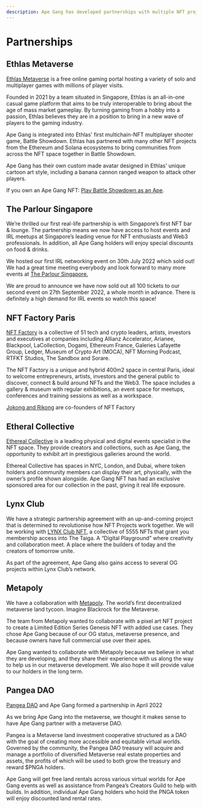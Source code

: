 ```yaml
---
description: Ape Gang has developed partnerships with multiple NFT projects and businesses
---
```


# Partnerships

## Ethlas Metaverse

[Ethlas Metaverse](https://twitter.com/Ethlas\_Official) is a free online gaming portal hosting a variety of solo and multiplayer games with millions of player visits.

Founded in 2021 by a team situated in Singapore, Ethlas is an all-in-one casual game platform that aims to be truly interoperable to bring about the age of mass market gameplay. By turning gaming from a hobby into a passion, Ethlas believes they are in a position to bring in a new wave of players to the gaming industry.

Ape Gang is integrated into Ethlas' first multichain-NFT multiplayer shooter game, Battle Showdown. Ethlas has partnered with many other NFT projects from the Ethereum and Solana ecosystems to bring communities from across the NFT space together in Battle Showdown.

Ape Gang has their own custom made avatar designed in Ethlas' unique cartoon art style, including a banana cannon ranged weapon to attack other players.&#x20;

If you own an Ape Gang NFT: [Play Battle Showdown as an Ape](https://ethlas.com/app).

## The Parlour Singapore

We’re thrilled our first real-life partnership is with Singapore’s first NFT bar & lounge. The partnership means we now have access to host events and IRL meetups at Singapore’s leading venue for NFT enthusiasts and Web3 professionals. In addition, all Ape Gang holders will enjoy special discounts on food & drinks.

We hosted our first IRL networking event on 30th July 2022 which sold out! We had a great time meeting everybody and look forward to many more events at [The Parlour Singapore.](https://twitter.com/TheParlourSg)

We are proud to announce we have now sold out all 100 tickets to our second event on 27th September 2022, a whole month in advance. There is definitely a high demand for IRL events so watch this space!

## NFT Factory Paris

[NFT Factory](https://nftfactoryparis.com/) is a collective of 51 tech and crypto leaders, artists, investors and executives at companies including Allianz Accelerator, Arianee, Blackpool, LaCollection, Dogami, Ethereum France, Galeries Lafayette Group, Ledger, Museum of Crypto Art (MOCA), NFT Morning Podcast, RTFKT Studios, The Sandbox and Sorare.

The NFT Factory is a unique and hybrid 400m2 space in central Paris, ideal to welcome entrepreneurs, artists, investors and the general public to discover, connect & build around NFTs and the Web3. The space includes a gallery & museum with regular exhibitions, an event space for meetups, conferences and training sessions as well as a workspace.

[Jokong and Rikong](founders.md) are co-founders of NFT Factory

## Etheral Collective

[Ethereal Collective](http://etherealcollective.io/) is a leading physical and digital events specialist in the NFT space. They provide creators and collections, such as Ape Gang, the opportunity to exhibit art in prestigious galleries around the world.&#x20;

Ethereal Collective has spaces in NYC, London, and Dubai, where token holders and community members can display their art, physically, with the owner’s profile shown alongside. Ape Gang NFT has had an exclusive sponsored area for our collection in the past, giving it real life exposure.

## Lynx Club

We have a strategic partnership agreement with an up-and-coming project that is determined to revolutionise how NFT Projects work together. We will be working with [LYNX Club NFT](https://lynxclubnft.com/), a collective of 5555 NFTs that grant you membership access into The Taiga. A “Digital Playground” where creativity and collaboration meet. A place where the builders of today and the creators of tomorrow unite.&#x20;

As part of the agreement, Ape Gang also gains access to several OG projects within Lynx Club’s network.&#x20;

## Metapoly

We have a collaboration with [Metapoly](https://metapoly.org/). The world’s first decentralized metaverse land tycoon. Imagine Blackrock for the Metaverse.

The team from Metapoly wanted to collaborate with a pixel art NFT project to create a Limited Edition Series Genesis NFT with added use cases. They chose Ape Gang because of our OG status, metaverse presence, and because owners have full commercial use over their apes.

Ape Gang wanted to collaborate with Metapoly because we believe in what they are developing, and they share their experience with us along the way to help us in our metaverse development. We also hope it will provide value to our holders in the long term.

## Pangea DAO

[Pangea DAO](https://www.pangeadao.org/) and Ape Gang formed a partnership in April 2022

As we bring Ape Gang into the metaverse, we thought it makes sense to have Ape Gang partner with a metaverse DAO.&#x20;

Pangea is a Metaverse land investment cooperative structured as a DAO with the goal of creating more accessible and equitable virtual worlds. Governed by the community, the Pangea DAO treasury will acquire and manage a portfolio of diversified Metaverse real estate properties and assets, the profits of which will be used to both grow the treasury and reward $PNGA holders.

Ape Gang will get ‪free land rentals across various virtual worlds for Ape Gang events as well as assistance from Pangea’s Creators Guild to help with builds. In addition, individual Ape Gang holders who hold the‬ ‪PNGA token will enjoy discounted land rental rates.‬&#x20;

